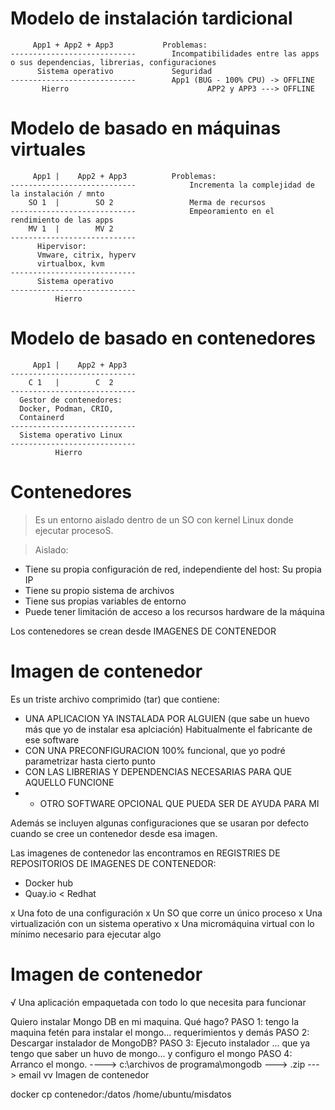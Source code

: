 # Modelo de instalación tardicional

         App1 + App2 + App3           Problemas:
    ----------------------------        Incompatibilidades entre las apps o sus dependencias, librerias, configuraciones
          Sistema operativo             Seguridad
    ----------------------------        App1 (BUG - 100% CPU) -> OFFLINE
           Hierro                               APP2 y APP3 ---> OFFLINE
           
# Modelo de basado en máquinas virtuales

         App1 |    App2 + App3          Problemas:
    ----------------------------            Incrementa la complejidad de la instalación / mnto
        SO 1  |        SO 2                 Merma de recursos
    ----------------------------            Empeoramiento en el rendimiento de las apps
        MV 1  |        MV 2
    ---------------------------- 
          Hipervisor:
          Vmware, citrix, hyperv
          virtualbox, kvm
    ---------------------------- 
          Sistema operativo      
    ---------------------------- 
              Hierro                
           
# Modelo de basado en contenedores

         App1 |    App2 + App3          
    ----------------------------  
        C 1   |        C  2
    ---------------------------- 
      Gestor de contenedores:
      Docker, Podman, CRIO, 
      Containerd
    ---------------------------- 
      Sistema operativo Linux     
    ---------------------------- 
              Hierro                


# Contenedores

> Es un entorno aislado dentro de un SO con kernel Linux donde ejecutar procesoS.

> Aislado:
- Tiene su propia configuración de red, independiente del host: Su propia IP
- Tiene su propio sistema de archivos
- Tiene sus propias variables de entorno
- Puede tener limitación de acceso a los recursos hardware de la máquina

Los contenedores se crean desde IMAGENES DE CONTENEDOR

# Imagen de contenedor

Es un triste archivo comprimido (tar) que contiene:
- UNA APLICACION YA INSTALADA POR ALGUIEN (que sabe un huevo más que yo de instalar esa aplciación)
    Habitualmente el fabricante de ese software 
- CON UNA PRECONFIGURACION 100% funcional, que yo podré parametrizar hasta cierto punto
- CON LAS LIBRERIAS Y DEPENDENCIAS NECESARIAS PARA QUE AQUELLO FUNCIONE
- + OTRO SOFTWARE OPCIONAL QUE PUEDA SER DE AYUDA PARA MI

Además se incluyen algunas configuraciones que se usaran por defecto cuando se cree un contenedor desde esa imagen.

Las imagenes de contenedor las encontramos en REGISTRIES DE REPOSITORIOS DE IMAGENES DE CONTENEDOR:
- Docker hub
- Quay.io       < Redhat


x Una foto de una configuración
x Un SO que corre un único proceso
x Una virtualización con un sistema operativo
x Una micromáquina virtual con lo mínimo necesario para ejecutar algo

# Imagen de contenedor

√ Una aplicación empaquetada con todo lo que necesita para funcionar


Quiero instalar Mongo DB en mi maquina.
Qué hago?
PASO 1: tengo la maquina fetén para instalar el mongo... requerimientos y demás
PASO 2: Descargar instalador de MongoDB?
PASO 3: Ejecuto instalador ... que ya tengo que saber un huvo de mongo... y configuro el mongo
PASO 4: Arranco el mongo.
----> c:\archivos de programa\mongodb ---> .zip ---> email
                                            vv
                                            Imagen de contenedor
                                            
                                            
docker cp contenedor:/datos /home/ubuntu/misdatos